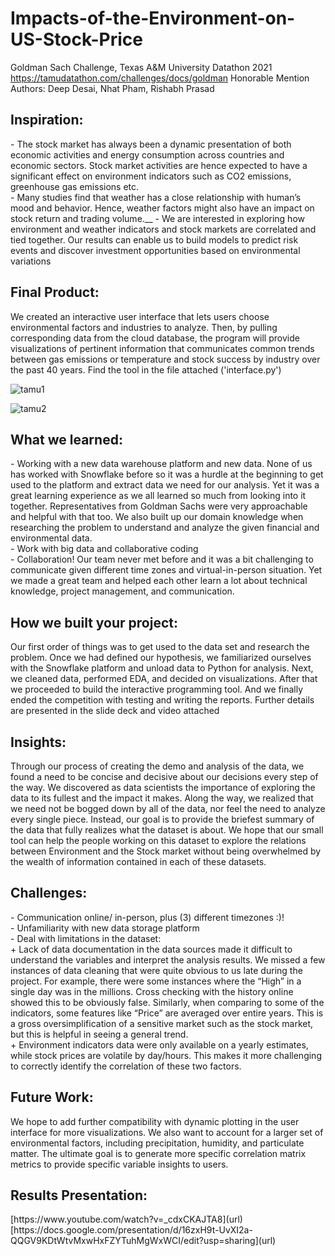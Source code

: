 # Impacts-of-the-Environment-on-US-Stock-Price
Goldman Sach Challenge, Texas A&M University Datathon 2021
https://tamudatathon.com/challenges/docs/goldman
Honorable Mention
Authors: Deep Desai, Nhat Pham, Rishabh Prasad

<h2>Inspiration:</h2>
- The stock market has always been a dynamic presentation of both economic activities and energy consumption across countries and economic sectors. Stock market activities are hence expected to have a significant effect on environment indicators such as CO2 emissions, greenhouse gas emissions etc.<br /> 
- Many studies find that weather has a close relationship with human’s mood and behavior. Hence, weather factors might also have an impact on stock return and trading volume.__
- We are interested in exploring how environment and weather indicators and stock markets are correlated and tied together. Our results can enable us to build models to predict risk events and discover investment opportunities based on environmental variations<br /> 

<h2>Final Product:</h2>
We created an interactive user interface that lets users choose environmental factors and industries to analyze. Then, by pulling corresponding data from the cloud database, the program will provide visualizations of pertinent information that communicates common trends between gas emissions or temperature and stock success by industry over the past 40 years. Find the tool in the file attached ('interface.py')

![tamu1](https://user-images.githubusercontent.com/87089936/143787404-dee67d9f-ea4f-4b2a-8607-652171dafa74.PNG)

![tamu2](https://user-images.githubusercontent.com/87089936/143787459-5be20eae-1623-4d76-9813-beac3d864b4d.PNG)

<h2>What we learned:</h2>
- Working with a new data warehouse platform and new data. None of us has worked with Snowflake before so it was a hurdle at the beginning to get used to the platform and extract data we need for our analysis. Yet it was a great learning experience as we all learned so much from looking into it together. Representatives from Goldman Sachs were very approachable and helpful with that too. We also built up our domain knowledge when researching the problem to understand and analyze the given financial and environmental data.<br /> 
- Work with big data and collaborative coding<br /> 
- Collaboration! Our team never met before and it was a bit challenging to communicate given different time zones and virtual-in-person situation. Yet we made a great team and helped each other learn a lot about technical knowledge, project management, and communication.<br /> 

 <h2>How we built your project:</h2>
Our first order of things was to get used to the data set and research the problem. Once we had defined our hypothesis, we familiarized ourselves with the Snowflake platform and unload data to Python for analysis. Next, we cleaned data, performed EDA, and decided on visualizations. After that we proceeded to build the interactive programming tool. And we finally ended the competition with testing and writing the reports. Further details are presented in the slide deck and video attached<br /> 

<h2>Insights:</h2>
Through our process of creating the demo and analysis of the data, we found a need to be concise and decisive about our decisions every step of the way. We discovered as data scientists the importance of exploring the data to its fullest and the impact it makes. Along the way, we realized that we need not be bogged down by all of the data, nor feel the need to analyze every single piece. Instead, our goal is to provide the briefest summary of the data that fully realizes what the dataset is about. We hope that our small tool can help the people working on this dataset to explore the relations between Environment and the Stock market without being overwhelmed by the wealth of information contained in each of these datasets. 


<h2>Challenges:</h2>
- Communication online/ in-person, plus (3) different timezones :)!<br /> 
- Unfamiliarity with new data storage platform<br /> 
- Deal with limitations in the dataset:<br /> 
+ Lack of data documentation in the data sources made it difficult to understand the variables and interpret the analysis results. We missed a few instances of data cleaning that were quite obvious to us late during the project. For example, there were some instances where the “High” in a single day was in the millions. Cross checking with the history online showed this to be obviously false. Similarly, when comparing to some of the indicators, some features like “Price” are averaged over entire years. This is a gross oversimplification of a sensitive market such as the stock market, but this is helpful in seeing a general trend.<br /> 
+ Environment indicators data were only available on a yearly estimates, while stock prices are volatile by day/hours. This makes it more challenging to correctly identify the correlation of these two factors.<br /> 

<h2>Future Work:</h2>
We hope to add further compatibility with dynamic plotting in the user interface for more visualizations. We also want to account for a larger set of environmental factors, including precipitation, humidity, and particulate matter. The ultimate goal is to generate more specific correlation matrix metrics to provide specific variable insights to users. 

  
<h2>Results Presentation:</h2> 
[https://www.youtube.com/watch?v=_cdxCKAJTA8](url)
[https://docs.google.com/presentation/d/16zxH9t-UvXI2a-QQGV9KDtWtvMxwHxFZYTuhMgWxWCI/edit?usp=sharing](url)
